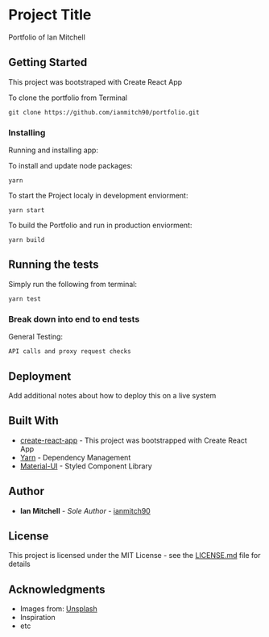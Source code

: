 # Project Title

Portfolio of Ian Mitchell 

## Getting Started

This project was bootstraped with Create React App

To clone the portfolio from Terminal

```
git clone https://github.com/ianmitch90/portfolio.git
```

### Installing

Running and installing app:

To install and update node packages:

```
yarn
```

To start the Project localy in development enviorment:
```
yarn start
```

To build the Portfolio and run in production enviorment:
```
yarn build
```


## Running the tests

Simply run the following from terminal:
```
yarn test
```

### Break down into end to end tests

General Testing:

```
API calls and proxy request checks
```


## Deployment

Add additional notes about how to deploy this on a live system

## Built With

* [create-react-app](https://github.com/facebook/create-react-app) - This project was bootstrapped with Create React App
* [Yarn](https://yarnpkg.com/lang/en/) - Dependency Management
* [Material-UI](https://material-ui.com/) - Styled Component Library



## Author

* **Ian Mitchell** - *Sole Author* - [ianmitch90](https://github.com/ianmitch90)


## License

This project is licensed under the MIT License - see the [LICENSE.md](LICENSE.md) file for details

## Acknowledgments

* Images from: [Unsplash](https://unsplash.com/)
* Inspiration
* etc
